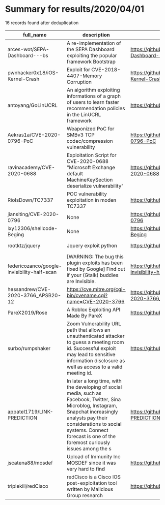 
# Summary for results/2020/04/01
    
16 records found after deduplication

| full_name | description | html_url | matched_list | matched_count | pushed_at | size | stargazers_count | language | forks_count |
|---------------------------------------------|------------------------------------------------------------------------------------------------------------------------------------------------------------------------------------------------------------------------------------------------------------------|----------------------------------------------------------------|-------------------------------------------|-----------------|---------------------------|--------|--------------------|------------------|---------------|
| arces-wot/SEPA-Dashboard---bs | A re-implementation of the SEPA Dashboard exploiting the popular framework Bootstrap | https://github.com/arces-wot/SEPA-Dashboard---bs | ['exploit'] | 1 | 2020-04-01 08:21:21+00:00 | 7101 | 1 | CSS | 0 |
| pwnhacker0x18/iOS-Kernel-Crash | Exploit for CVE-2018-4407-Memory Corruption | https://github.com/pwnhacker0x18/iOS-Kernel-Crash | ['exploit'] | 1 | 2020-04-01 14:24:27+00:00 | 3 | 6 | Python | 2 |
| antoyang/GoLinUCRL | An algorithm exploiting informations of a graph of users to learn faster recommendation policies in the LinUCRL framework | https://github.com/antoyang/GoLinUCRL | ['exploit'] | 1 | 2020-04-01 06:34:49+00:00 | 308 | 2 | Python | 0 |
| Aekras1a/CVE-2020-0796-PoC | Weaponized PoC for SMBv3 TCP codec/compression vulnerability | https://github.com/Aekras1a/CVE-2020-0796-PoC | ['cve poc', 'cve-2', 'vulnerability poc'] | 3 | 2020-04-01 19:34:36+00:00 | 377 | 20 | nan | 4 |
| ravinacademy/CVE-2020-0688 | Exploitation Script for CVE-2020-0688 "Microsoft Exchange default MachineKeySection deserialize vulnerability" | https://github.com/ravinacademy/CVE-2020-0688 | ['cve-2', 'exploit'] | 2 | 2020-04-01 06:57:50+00:00 | 563 | 12 | PowerShell | 9 |
| RioIsDown/TC7337 | POC vulnerability exploitation in moden TC7337 | https://github.com/RioIsDown/TC7337 | ['exploit', 'vulnerability poc'] | 2 | 2020-04-01 02:31:03+00:00 | 170 | 0 | | 0 |
| jiansiting/CVE-2020-0796 | None | https://github.com/jiansiting/CVE-2020-0796 | ['cve-2'] | 1 | 2020-04-01 01:46:17+00:00 | 406 | 47 | Python | 15 |
| lxy12306/shellcode-Beging | None | https://github.com/lxy12306/shellcode-Beging | ['shellcode'] | 1 | 2020-04-01 05:53:34+00:00 | 0 | 0 | | 0 |
| rootktz/jquery | Jquery exploit python | https://github.com/rootktz/jquery | ['exploit'] | 1 | 2020-04-01 06:46:04+00:00 | 2 | 0 | Python | 0 |
| federicozanco/google-invisibility-half-scan | [WARNING: The bug this plugin exploits has been fixed by Google] Find out if your (Gtalk) buddies are Invisible. | https://github.com/federicozanco/google-invisibility-half-scan | ['exploit'] | 1 | 2020-04-01 07:26:15+00:00 | 20 | 0 | C | 0 |
| hessandrew/CVE-2020-3766_APSB20-12 | https://cve.mitre.org/cgi-bin/cvename.cgi?name=CVE-2020-3766 | https://github.com/hessandrew/CVE-2020-3766_APSB20-12 | ['cve-2'] | 1 | 2020-04-01 10:55:56+00:00 | 1 | 0 | | 1 |
| PareX2019/Rose | A Roblox Exploiting API Made By PareX | https://github.com/PareX2019/Rose | ['exploit'] | 1 | 2020-04-01 12:06:26+00:00 | 218 | 0 | C# | 0 |
| surbo/rumpshaker | Zoom Vulnerability URL path that allows an unauthenticated attacker to guess a meeting room id. Successful exploit may lead to sensitive information disclosure as well as access to a valid meeting id. | https://github.com/surbo/rumpshaker | ['exploit'] | 1 | 2020-04-01 13:51:42+00:00 | 13 | 1 | | 1 |
| appatel1719/LINK-PREDICTION | In later a long time, with the developing of social media, such as Facebook, Twitter, Sina Microblog, Instagram, Snapchat increasingly analysts pay their considerations to social systems. Connect forecast is one of the foremost curiously issues among the s | https://github.com/appatel1719/LINK-PREDICTION | ['exploit'] | 1 | 2020-04-01 16:12:58+00:00 | 215 | 0 | Jupyter Notebook | 0 |
| jscatena88/mosdef | Upload of Immunity Inc MOSDEF since it was very hard to find | https://github.com/jscatena88/mosdef | ['shellcode'] | 1 | 2020-04-01 17:10:01+00:00 | 44 | 0 | Python | 0 |
| triplekill/redCisco | redCisco is a Cisco IOS post-exploitation tool written by Malicious Group research | https://github.com/triplekill/redCisco | ['exploit'] | 1 | 2020-04-01 16:19:42+00:00 | 16 | 0 | | 0 |
